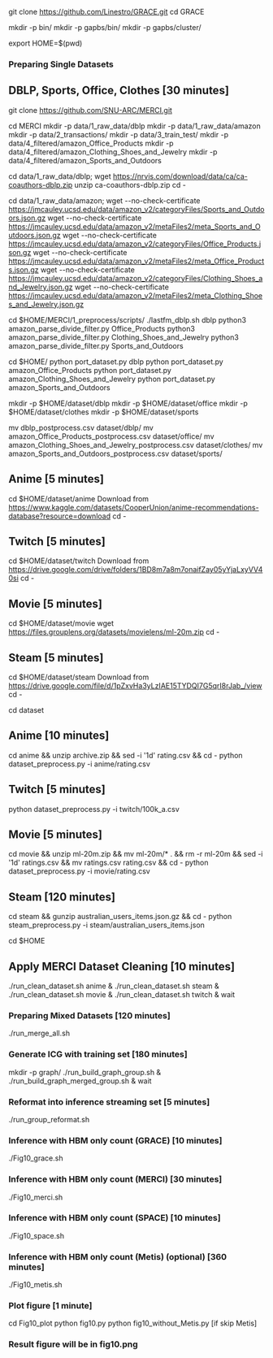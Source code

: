 
git clone https://github.com/Linestro/GRACE.git
cd GRACE

mkdir -p bin/
mkdir -p gapbs/bin/
mkdir -p gapbs/cluster/

export HOME=$(pwd)

### Preparing Single Datasets

## DBLP, Sports, Office, Clothes [30 minutes]
git clone https://github.com/SNU-ARC/MERCI.git

cd MERCI
mkdir -p data/1_raw_data/dblp
mkdir -p data/1_raw_data/amazon
mkdir -p data/2_transactions/
mkdir -p data/3_train_test/
mkdir -p data/4_filtered/amazon_Office_Products
mkdir -p data/4_filtered/amazon_Clothing_Shoes_and_Jewelry
mkdir -p data/4_filtered/amazon_Sports_and_Outdoors

cd data/1_raw_data/dblp;
wget https://nrvis.com/download/data/ca/ca-coauthors-dblp.zip
unzip ca-coauthors-dblp.zip
cd -

cd data/1_raw_data/amazon;
wget --no-check-certificate https://jmcauley.ucsd.edu/data/amazon_v2/categoryFiles/Sports_and_Outdoors.json.gz
wget --no-check-certificate https://jmcauley.ucsd.edu/data/amazon_v2/metaFiles2/meta_Sports_and_Outdoors.json.gz
wget --no-check-certificate https://jmcauley.ucsd.edu/data/amazon_v2/categoryFiles/Office_Products.json.gz
wget --no-check-certificate https://jmcauley.ucsd.edu/data/amazon_v2/metaFiles2/meta_Office_Products.json.gz
wget --no-check-certificate https://jmcauley.ucsd.edu/data/amazon_v2/categoryFiles/Clothing_Shoes_and_Jewelry.json.gz
wget --no-check-certificate https://jmcauley.ucsd.edu/data/amazon_v2/metaFiles2/meta_Clothing_Shoes_and_Jewelry.json.gz

cd $HOME/MERCI/1_preprocess/scripts/
./lastfm_dblp.sh dblp
python3 amazon_parse_divide_filter.py Office_Products
python3 amazon_parse_divide_filter.py Clothing_Shoes_and_Jewelry
python3 amazon_parse_divide_filter.py Sports_and_Outdoors

cd $HOME/
python port_dataset.py dblp
python port_dataset.py amazon_Office_Products
python port_dataset.py amazon_Clothing_Shoes_and_Jewelry
python port_dataset.py amazon_Sports_and_Outdoors

mkdir -p $HOME/dataset/dblp
mkdir -p $HOME/dataset/office
mkdir -p $HOME/dataset/clothes
mkdir -p $HOME/dataset/sports

mv dblp_postprocess.csv dataset/dblp/
mv amazon_Office_Products_postprocess.csv dataset/office/
mv amazon_Clothing_Shoes_and_Jewelry_postprocess.csv dataset/clothes/
mv amazon_Sports_and_Outdoors_postprocess.csv dataset/sports/

## Anime [5 minutes]
cd $HOME/dataset/anime
Download from https://www.kaggle.com/datasets/CooperUnion/anime-recommendations-database?resource=download
cd -

## Twitch [5 minutes]
cd $HOME/dataset/twitch
Download from https://drive.google.com/drive/folders/1BD8m7a8m7onaifZay05yYjaLxyVV40si
cd -

## Movie [5 minutes]
cd $HOME/dataset/movie
wget https://files.grouplens.org/datasets/movielens/ml-20m.zip
cd -

## Steam [5 minutes]
cd $HOME/dataset/steam
Download from https://drive.google.com/file/d/1pZxvHa3yLzIAE15TYDQI7G5qrI8rJab_/view
cd -



cd dataset

## Anime [10 minutes]
cd anime && unzip archive.zip && sed -i '1d' rating.csv && cd -
python dataset_preprocess.py -i anime/rating.csv

## Twitch [5 minutes]
python dataset_preprocess.py -i twitch/100k_a.csv

## Movie [5 minutes]
cd movie && unzip ml-20m.zip && mv ml-20m/* . && rm -r ml-20m && sed -i '1d' ratings.csv && mv ratings.csv rating.csv && cd -
python dataset_preprocess.py -i movie/rating.csv

## Steam [120 minutes]
cd steam && gunzip australian_users_items.json.gz && cd -
python steam_preprocess.py -i steam/australian_users_items.json



cd $HOME

## Apply MERCI Dataset Cleaning [10 minutes]
./run_clean_dataset.sh anime &
./run_clean_dataset.sh steam &
./run_clean_dataset.sh movie &
./run_clean_dataset.sh twitch &
wait


### Preparing Mixed Datasets [120 minutes]
./run_merge_all.sh

### Generate ICG with training set [180 minutes]
mkdir -p graph/
./run_build_graph_group.sh &
./run_build_graph_merged_group.sh &
wait

### Reformat into inference streaming set [5 minutes]
./run_group_reformat.sh

### Inference with HBM only count (GRACE) [10 minutes]
./Fig10_grace.sh

### Inference with HBM only count (MERCI) [30 minutes]
./Fig10_merci.sh

### Inference with HBM only count (SPACE) [10 minutes]
./Fig10_space.sh

### Inference with HBM only count (Metis) (optional) [360 minutes]
./Fig10_metis.sh

### Plot figure [1 minute]
cd Fig10_plot
python fig10.py
python fig10_without_Metis.py [if skip Metis]

### Result figure will be in fig10.png






